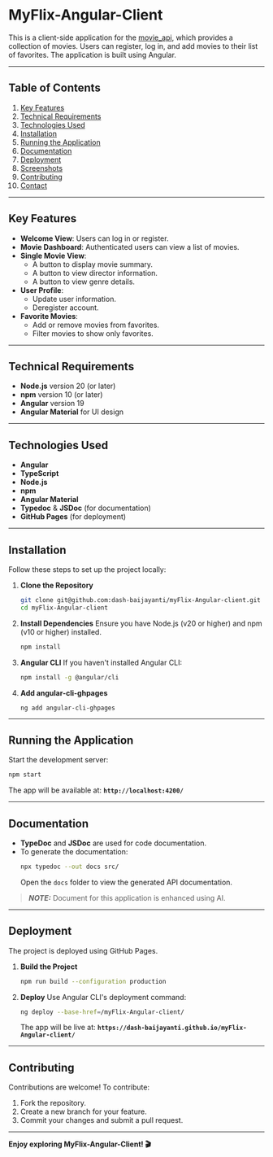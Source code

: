 # MyFlix-Angular-Client

This is a client-side application for the [movie_api](https://dash-baijayanti.github.io/myFlix-Angular-client/), which provides a collection of movies. Users can register, log in, and add movies to their list of favorites. The application is built using Angular.

---

## Table of Contents

1. [Key Features](#key-features)
2. [Technical Requirements](#technical-requirements)
3. [Technologies Used](#technologies-used)
4. [Installation](#installation)
5. [Running the Application](#running-the-application)
6. [Documentation](#documentation)
7. [Deployment](#deployment)
8. [Screenshots](#screenshots)
9. [Contributing](#contributing)
10. [Contact](#contact)

---

## Key Features

- **Welcome View**: Users can log in or register.
- **Movie Dashboard**: Authenticated users can view a list of movies.
- **Single Movie View**:
  - A button to display movie summary.
  - A button to view director information.
  - A button to view genre details.
- **User Profile**:
  - Update user information.
  - Deregister account.
- **Favorite Movies**:
  - Add or remove movies from favorites.
  - Filter movies to show only favorites.

---

## Technical Requirements

- **Node.js** version 20 (or later)
- **npm** version 10 (or later)
- **Angular** version 19
- **Angular Material** for UI design

---

## Technologies Used

- **Angular**
- **TypeScript**
- **Node.js**
- **npm**
- **Angular Material**
- **Typedoc** & **JSDoc** (for documentation)
- **GitHub Pages** (for deployment)

---

## Installation

Follow these steps to set up the project locally:

1. **Clone the Repository**

   ```bash
   git clone git@github.com:dash-baijayanti/myFlix-Angular-client.git
   cd myFlix-Angular-client
   ```

2. **Install Dependencies**
   Ensure you have Node.js (v20 or higher) and npm (v10 or higher) installed.

   ```bash
   npm install
   ```

3. **Angular CLI**
   If you haven't installed Angular CLI:

   ```bash
   npm install -g @angular/cli
   ```

4. **Add angular-cli-ghpages**
   ```
   ng add angular-cli-ghpages
   ```

---

## Running the Application

Start the development server:

```bash
npm start
```

The app will be available at: **`http://localhost:4200/`**

---

## Documentation

- **TypeDoc** and **JSDoc** are used for code documentation.
- To generate the documentation:
  ```bash
  npx typedoc --out docs src/
  ```
  Open the `docs` folder to view the generated API documentation.

> **_NOTE:_** Document for this application is enhanced using AI.

---

## Deployment

The project is deployed using GitHub Pages.

1. **Build the Project**
   ```bash
   npm run build --configuration production
   ```
2. **Deploy**
   Use Angular CLI's deployment command:
   ```bash
   ng deploy --base-href=/myFlix-Angular-client/
   ```
   The app will be live at: **`https://dash-baijayanti.github.io/myFlix-Angular-client/`**

---



## Contributing

Contributions are welcome! To contribute:

1. Fork the repository.
2. Create a new branch for your feature.
3. Commit your changes and submit a pull request.

---



**Enjoy exploring MyFlix-Angular-Client! 🎬**
